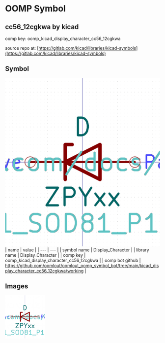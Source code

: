 # OOMP Symbol  
## cc56_12cgkwa  by kicad  
  
oomp key: oomp_kicad_display_character_cc56_12cgkwa  
  
source repo at: [https://gitlab.com/kicad/libraries/kicad-symbols](https://gitlab.com/kicad/libraries/kicad-symbols)  
## Symbol  
  
[![working.png](working_600.png)](working.png)  
| name | value | 
| --- | --- | 
| symbol name | Display_Character | 
| library name | Display_Character | 
| oomp key | oomp_kicad_display_character_cc56_12cgkwa | 
| oomp bot github | https://github.com/oomlout/oomlout_oomp_symbol_bot/tree/main/kicad_display_character_cc56_12cgkwa/working | 
## Images  
  
[![working.png](working_140.png)](working.png)  
